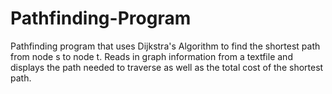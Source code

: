 # Pathfinding-Program
Pathfinding program that uses Dijkstra's Algorithm to find the shortest path from node s to node t. Reads in graph information from a textfile and displays the path needed to traverse as well as the total cost of the shortest path. 
